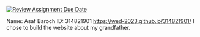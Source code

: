 [![Review Assignment Due Date](https://classroom.github.com/assets/deadline-readme-button-22041afd0340ce965d47ae6ef1cefeee28c7c493a6346c4f15d667ab976d596c.svg)](https://classroom.github.com/a/89IMDEJr)


Name: Asaf Baroch
ID: 314821901
https://wed-2023.github.io/314821901/
I chose to build the website about my grandfather.

